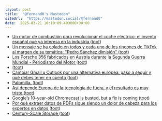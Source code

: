 ```yaml
---
layout: post
title:  "@fernand0's Mastodon"
siteUrl:  "https://mastodon.social/@fernand0"
date:  2025-03-21 10:10:09.403000+00:00
---
```

*  [Un motor de combustión para revolucionar el coche eléctrico: el invento español que ya interesa en la industria ](https://www.xataka.com/movilidad/motor-combustion-para-revolucionar-coche-electrico-espanol-tiene-toda-atencion-renault-geel) ([toot](https://mastodon.social/@fernand0/114199875380894298))
*  [Un mensaje se ha colado en todos y cada uno de los rincones de TikTok al margen de su temática: "Pedro Sánchez dimisión" ](https://www.xataka.com/magnet/pedro-sanchez-dimision-tiktok-ha-empezado-a-llenarse-mensajes-que-exigen-salida-president) ([toot](https://mastodon.social/@fernand0/114199649319948598))
*  [Los Porsche 356 fabricados en Austria durante la Segunda Guerra Mundial - Periodismo del Motor ](https://periodismodelmotor.com/porsche-356-fabricados-en-austria/326684) ([toot](https://mastodon.social/@fernand0/114198057429629186))
*  [ ](https://floss.social/@Soda) ([toot](https://mastodon.social/@fernand0/114197101812820791))
*  [Cambiar Gmail u Outlook por una alternativa europea: paso a seguir y qué debes tener en cuenta ](https://www.xataka.com/basics/cambiar-gmail-u-outlook-alternativa-europea-paso-a-seguir-que-debes-tener-cuent) ([toot](https://mastodon.social/@fernand0/114196258245554162))
*  [Palomilla. ](https://avecesunafoto.wordpress.com/2025/03/20/palomilla) ([toot](https://mastodon.social/@fernand0/114196229731990899))
*  [Así depende Europa de la tecnología de fuera, y el resultado es muy triste ](https://wwwhatsnew.com/2025/03/02/asi-depende-europa-de-la-tecnologia-de-fuera-y-el-resultado-es-muy-triste) ([toot](https://mastodon.social/@fernand0/114195959184097908))
*  [Google’s 10-year-old Chromecast is busted, but a fix is coming ](https://arstechnica.com/google/2025/03/googles-10-year-old-chromecast-is-busted-but-a-fix-is-coming) ([toot](https://mastodon.social/@fernand0/114195635661601276))
*  [Por qué extraer datos de PDFs sigue siendo un dolor de cabeza para los expertos en datos ](https://wwwhatsnew.com/2025/03/13/por-que-extraer-datos-de-pdfs-sigue-siendo-un-dolor-de-cabeza-para-los-expertos-en-datos) ([toot](https://mastodon.social/@fernand0/114195383512264964))
*  [Century-Scale Storage ](https://lil.law.harvard.edu/century-scale-storage) ([toot](https://mastodon.social/@fernand0/114194790397680186))
